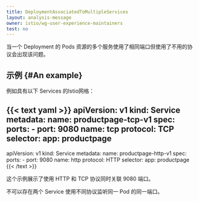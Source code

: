 ```yaml
---
title: DeploymentAssociatedToMultipleServices
layout: analysis-message
owner: istio/wg-user-experience-maintainers
test: no
---
```


当一个 Deployment 的 Pods 资源的多个服务使用了相同端口但使用了不用的协议会出现该问题。

## 示例 {#An example}

例如具有以下 Services 的Istio网格：

{{< text yaml >}}
apiVersion: v1
kind: Service
metadata:
  name: productpage-tcp-v1
spec:
  ports:
    - port: 9080
      name: tcp
      protocol: TCP
  selector:
    app: productpage
---
apiVersion: v1
kind: Service
metadata:
  name: productpage-http-v1
spec:
  ports:
    - port: 9080
      name: http
      protocol: HTTP
  selector:
    app: productpage
{{< /text >}}

这个示例展示了使用 HTTP 和 TCP 协议同时关联 9080 端口。

不可以存在两个 Service 使用不同协议监听同一 Pod 的同一端口。
